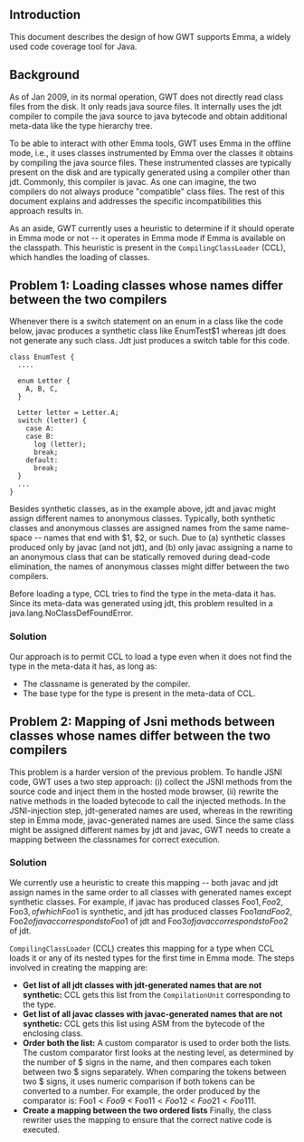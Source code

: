 ## Introduction

This document describes the design of how GWT supports Emma, a widely used code coverage tool for Java.

## Background

As of Jan 2009, in its normal operation, GWT does not directly read class files from the disk. It only reads java source files. It internally uses the jdt compiler to compile the java source to java bytecode and obtain additional meta-data like the type hierarchy tree.

To be able to interact with other Emma tools, GWT uses Emma in the offline mode, i.e., it uses classes instrumented by Emma over the classes it obtains by compiling the java source files. These instrumented classes are typically present on the disk and are typically generated using a compiler other than jdt. Commonly, this compiler is javac. As one can imagine,  the two compilers do not always produce "compatible" class files. The rest of this document explains and addresses the specific incompatibilities this approach results in.

As an aside, GWT currently uses a heuristic to determine if it should operate in Emma mode or not -- it operates in Emma mode if Emma is available on the classpath. This heuristic is present in the `CompilingClassLoader` (CCL), which handles the loading of classes.

## Problem 1: Loading classes whose names differ between the two compilers

Whenever there is a switch statement on an enum in a class like the code below, javac produces a synthetic class like EnumTest$1 whereas jdt does not generate any such class. Jdt just produces a switch table for this code.

```
class EnumTest {
  ....
  
  enum Letter {
    A, B, C,
  }

  Letter letter = Letter.A;
  switch (letter) {
    case A: 
    case B: 
      log (letter);
      break;
    default:
      break;
  }
  ...
}
```

Besides synthetic classes, as in the example above, jdt and javac might assign different names to anonymous classes. Typically, both synthetic classes and anonymous classes are assigned names from the same name-space -- names that end with $1, $2, or such. Due to (a) synthetic classes produced only by javac (and not jdt), and (b) only javac assigning a name to an anonymous class that can be statically removed during dead-code elimination, the names of anonymous classes might differ between the two compilers.

Before loading a type, CCL tries to find the type in the meta-data it has. Since its meta-data was generated using jdt, this problem resulted in a java.lang.NoClassDefFoundError.

### Solution

Our approach is to permit CCL to load a type even when it does not find the type in the meta-data it has, as long as:
  * The classname is generated by the compiler.
  * The base type for the type is present in the meta-data of CCL.


## Problem 2: Mapping of Jsni methods between classes whose names differ between the two compilers

This problem is a harder version of the previous problem. To handle JSNI code, GWT uses a two step approach: (i) collect the JSNI methods from the source code and inject them in the hosted mode browser, (ii) rewrite the native methods in the loaded bytecode to call the injected methods. In the JSNI-injection step, jdt-generated names are used, whereas in the rewriting step in Emma mode, javac-generated names are used. Since the same class might be assigned different names by jdt and javac, GWT needs to create a mapping between the classnames for correct execution.


### Solution

We currently use a heuristic to create this mapping -- both javac and jdt assign names in the same order to all classes with generated names except synthetic classes. For example, if javac has produced classes Foo$1, Foo$2, Foo$3, of which Foo$1 is synthetic, and jdt has produced classes Foo$1 and Foo$2, Foo$2 of javac corresponds to Foo$1 of jdt and Foo$3 of javac corresponds to Foo$2 of jdt.

`CompilingClassLoader` (CCL) creates this mapping for a type when CCL loads it or any of its nested types for the first time in Emma mode. The steps involved in creating the mapping are:
  * **Get list of all jdt classes with jdt-generated names that are not synthetic:** CCL gets this list from the `CompilationUnit` corresponding to the type.
  * **Get list of all javac classes with javac-generated names that are not synthetic:** CCL gets this list using ASM from the bytecode of the enclosing class.
  * **Order both the list:** A custom comparator is used to order both the lists. The custom comparator first looks at the nesting level, as determined by the number of $ signs in the name, and then compares each token between two $ signs separately. When comparing the tokens between two $ signs, it uses numeric comparison if both tokens can be converted to a number. For example, the order produced by the comparator is: Foo$1 < Foo$9 < Foo$11 < Foo$1$2 < Foo$2$1 < Foo$1$1$1.
  * **Create a mapping between the two ordered lists**
Finally, the class rewriter uses the mapping to ensure that the correct native code is executed.